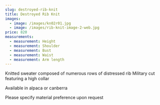 ```yaml
---
slug: destroyed-rib-knit
title: Destroyed Rib Knit
images:
  - image: /images/kn02r01.jpg
  - image: /images/rib-knit-image-2-web.jpg
price: 820
measurements:
  - measurement: Height
  - measurement: Shoulder
  - measurement: Bust
  - measurement: Waist
  - measurement: Arm length
---
```

Knitted sweater composed of numerous rows of distressed rib
Military cut featuring a high collar

Available in alpaca or canberra

P﻿lease specify material preference upon request
